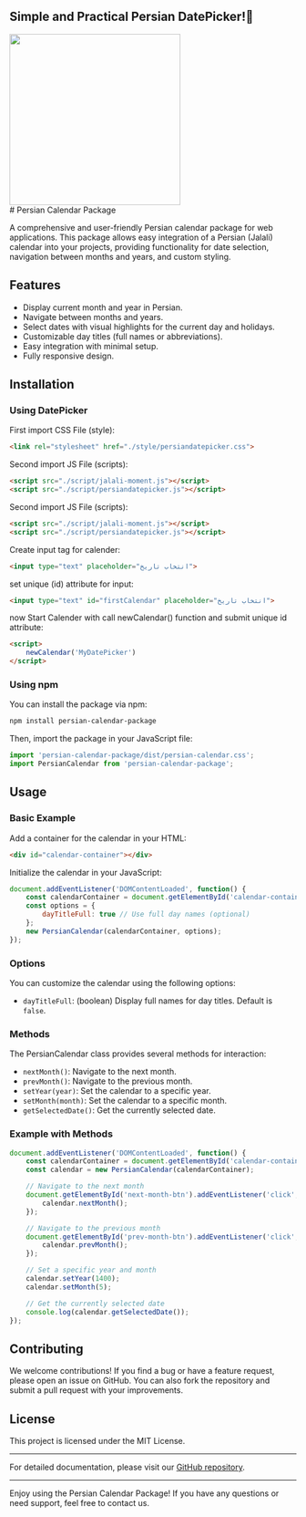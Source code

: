 <h2> Simple and Practical Persian DatePicker!📆 </h2>
<img src="https://i.ibb.co/xgmhw06/Designer-79.jpg" width="300px" alt="">
</br>
# Persian Calendar Package

A comprehensive and user-friendly Persian calendar package for web applications. This package allows easy integration of a Persian (Jalali) calendar into your projects, providing functionality for date selection, navigation between months and years, and custom styling.

## Features

- Display current month and year in Persian.
- Navigate between months and years.
- Select dates with visual highlights for the current day and holidays.
- Customizable day titles (full names or abbreviations).
- Easy integration with minimal setup.
- Fully responsive design.

## Installation

### Using DatePicker

First import CSS File (style):

```html
<link rel="stylesheet" href="./style/persiandatepicker.css">

```

Second import JS File (scripts):

```html
<script src="./script/jalali-moment.js"></script>
<script src="./script/persiandatepicker.js"></script>

```

Second import JS File (scripts):

```html
<script src="./script/jalali-moment.js"></script>
<script src="./script/persiandatepicker.js"></script>

```

Create input tag for calender:

```html
<input type="text" placeholder="انتخاب تاریخ">

```

set unique (id) attribute for input:

```html
<input type="text" id="firstCalendar" placeholder="انتخاب تاریخ">

```

now Start Calender with call newCalendar() function and submit unique id attribute:

```html
<script>
    newCalendar('MyDatePicker')
</script>

```

### Using npm

You can install the package via npm:

```bash
npm install persian-calendar-package
```

Then, import the package in your JavaScript file:

```javascript
import 'persian-calendar-package/dist/persian-calendar.css';
import PersianCalendar from 'persian-calendar-package';
```

## Usage

### Basic Example

Add a container for the calendar in your HTML:

```html
<div id="calendar-container"></div>
```

Initialize the calendar in your JavaScript:

```javascript
document.addEventListener('DOMContentLoaded', function() {
    const calendarContainer = document.getElementById('calendar-container');
    const options = {
        dayTitleFull: true // Use full day names (optional)
    };
    new PersianCalendar(calendarContainer, options);
});
```

### Options

You can customize the calendar using the following options:

- `dayTitleFull`: (boolean) Display full names for day titles. Default is `false`.

### Methods

The PersianCalendar class provides several methods for interaction:

- `nextMonth()`: Navigate to the next month.
- `prevMonth()`: Navigate to the previous month.
- `setYear(year)`: Set the calendar to a specific year.
- `setMonth(month)`: Set the calendar to a specific month.
- `getSelectedDate()`: Get the currently selected date.

### Example with Methods

```javascript
document.addEventListener('DOMContentLoaded', function() {
    const calendarContainer = document.getElementById('calendar-container');
    const calendar = new PersianCalendar(calendarContainer);

    // Navigate to the next month
    document.getElementById('next-month-btn').addEventListener('click', function() {
        calendar.nextMonth();
    });

    // Navigate to the previous month
    document.getElementById('prev-month-btn').addEventListener('click', function() {
        calendar.prevMonth();
    });

    // Set a specific year and month
    calendar.setYear(1400);
    calendar.setMonth(5);

    // Get the currently selected date
    console.log(calendar.getSelectedDate());
});
```

## Contributing

We welcome contributions! If you find a bug or have a feature request, please open an issue on GitHub. You can also fork the repository and submit a pull request with your improvements.

## License

This project is licensed under the MIT License.

---

For detailed documentation, please visit our [GitHub repository](https://github.com/your-repo/persian-calendar-package).

---

Enjoy using the Persian Calendar Package! If you have any questions or need support, feel free to contact us.